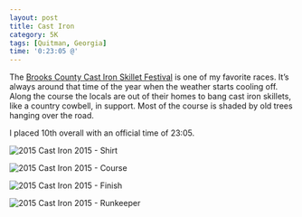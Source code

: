 ```yaml
---
layout: post
title: Cast Iron
category: 5K
tags: [Quitman, Georgia]
time: '0:23:05 @'
---
```

The [Brooks County Cast Iron Skillet Festival](http://skilletfest.com/) is one of my favorite races. It’s always around that time of the year when the weather starts cooling off. Along the course the locals are out of their homes to bang cast iron skillets, like a country cowbell, in support. Most of the course is shaded by old trees hanging over the road.

I placed 10th overall with an official time of 23:05.

![2015 Cast Iron 2015 - Shirt]({{site.url}}/files/2015-10-17-cast-iron-shirt.jpg)

![2015 Cast Iron 2015 - Course]({{site.url}}/files/2015-10-17-cast-iron-course.jpg)

![2015 Cast Iron 2015 - Finish]({{site.url}}/files/2015-10-17-cast-iron-finish.jpg)

![2015 Cast Iron 2015 - Runkeeper]({{site.url}}/files/2015-10-17-cast-iron-runkeeper.png)